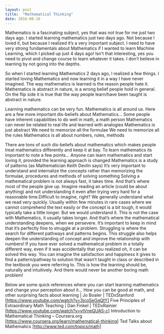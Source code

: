 ```yaml
---
layout: post
title:  "Mathematical Thinking"
date: 2016-08-10
---
```

Mathematics is a fascinating subject, yes that was not true for me just two days ago. I started learning mathematics just two days ago. Not because I loved it, but because I realized it’s a very important subject. I need to have very strong fundamentals about Mathematics if I wanted to learn Machine Learning, which I picked up just 4 days ago! Isn’t that interesting, yes you need to pivot and change course to learn whatever it takes. I don’t believe in learning by not going into the depths.

So when I started learning Mathematics 2 days ago, I realized a few things. I started loving Mathematics and now learning it in a way I have never imagined. The way mathematics is learned is the reason people hate it. Mathematics is abstract in nature, is a wrong belief people hold in general. On the flip side it is true that the way people learn/have been taught is abstract in nature.

Learning mathematics can be very fun. Mathematics is all around us. Here are a few more important dis-beliefs about Mathematics…
    Some people have inherent capabilities to do well in math, a math person
    Mathematics can never be related to real life and learned with analogies
    Mathematics is just abstract
    We need to memorize all the formulae
    We need to memorize all the rules
    Mathematics is all about numbers, rules, methods

There are tons of such dis-beliefs about mathematics which makes people treat mathematics differently and keep it at bay. To learn mathematics its important to note a few points…
    Anyone can learn mathematics and start loving it, provided the learning approach is changed
    Mathematics is a study of patterns (as Mathematician Keith Devlin says)
    It’s very important to understand and internalize the concepts rather than memorizing the formulae, procedures and methods of solving something
    Solving a mathematical problem is not always fast, it takes time. And that’s where most of the people give up.
    Imagine reading an article (could be about anything) and not understanding it even after trying very hard for a reasonable time.Difficult to imagine, right? We generally understand what we read very quickly. Usually within few minutes in rare cases where we cannot comprehend the text easily or the concept is a bit tough, it would typically take a little longer. But we would understand it. This is not the case with Mathematics, it usually takes longer. And that’s where the mathematical understanding deepens, when we persevere.
    It’s important to keep in mind that it’s perfectly fine to struggle at a problem. Struggling is where the search for different pathways and patterns begins. This struggle also helps deepen the understanding of concept and improve the relationship with numbers!
    If you have ever solved a mathematical problem in a totally different way, even if it was accidentally that you realized oh, it can be solved this way. You can imagine the satisfaction and happiness it gives to find a pattern/pathway to solution that wasn’t taught in class or described in the textbook you were referring to. This is how the learning should be, naturally and intuitively. And there would never be another boring math problem!

Below are some quick references where you can start learning mathematics and change your perception about it…
    How you can be good at math, and other surprising facts about learning | Jo Boaler | TEDxStanford [https://www.youtube.com/watch?v=3icoSeGqQtY]
    Five Principles of Extraordinary Math Teaching | Dan Finkel | TEDxRainier [https://www.youtube.com/watch?v=ytVneQUA5-c]
    Introduction to Mathematical Thinking – Coursera.org [https://www.coursera.org/learn/mathematical-thinking]
    Ted Talks about Mathematics [http://www.ted.com/topics/math]
